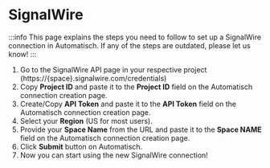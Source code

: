# SignalWire

:::info
This page explains the steps you need to follow to set up a SignalWire connection in Automatisch. If any of the steps are outdated, please let us know!
:::

1. Go to the SignalWire API page in your respective project (https://{space}.signalwire.com/credentials)
2. Copy **Project ID** and paste it to the **Project ID** field on the
   Automatisch connection creation page.
3. Create/Copy **API Token** and paste it to the **API Token** field on the
   Automatisch connection creation page.
4. Select your **Region** (US for most users).
5. Provide your **Space Name** from the URL and paste it to the **Space NAME** field on the
   Automatisch connection creation page.
6. Click **Submit** button on Automatisch.
7. Now you can start using the new SignalWire connection!

